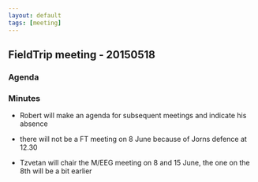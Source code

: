 ```yaml
---
layout: default
tags: [meeting]
---
```


## FieldTrip meeting - 20150518

### Agenda

### Minutes

*  Robert will make an agenda for subsequent meetings and indicate his absence

*  there will not be a FT meeting on 8 June because of Jorns defence at 12.30

*  Tzvetan will chair the M/EEG meeting on 8 and 15 June, the one on the 8th will be a bit earlier

